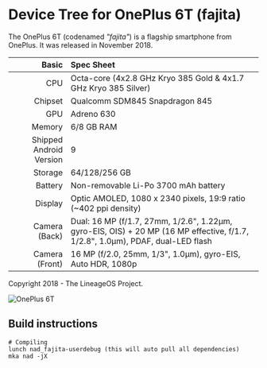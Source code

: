 # Device Tree for OnePlus 6T (fajita)

The OnePlus 6T (codenamed _"fajita"_) is a flagship smartphone from OnePlus.
It was released in November 2018.

| Basic                   | Spec Sheet                                                                                                                     |
| -----------------------:|:------------------------------------------------------------------------------------------------------------------------------ |
| CPU                     | Octa-core (4x2.8 GHz Kryo 385 Gold & 4x1.7 GHz Kryo 385 Silver)                                                                |
| Chipset                 | Qualcomm SDM845 Snapdragon 845                                                                                                 |
| GPU                     | Adreno 630                                                                                                                     |
| Memory                  | 6/8 GB RAM                                                                                                                     |
| Shipped Android Version | 9                                                                                                                              |
| Storage                 | 64/128/256 GB                                                                                                                  |
| Battery                 | Non-removable Li-Po 3700 mAh battery                                                                                           |
| Display                 | Optic AMOLED, 1080 x 2340 pixels, 19:9 ratio (~402 ppi density)                                                                |
| Camera (Back)           | Dual: 16 MP (f/1.7, 27mm, 1/2.6", 1.22µm, gyro-EIS, OIS) + 20 MP (16 MP effective, f/1.7, 1/2.8", 1.0µm), PDAF, dual-LED flash |
| Camera (Front)          | 16 MP (f/2.0, 25mm, 1/3", 1.0µm), gyro-EIS, Auto HDR, 1080p                                                                    |

Copyright 2018 - The LineageOS Project.

![OnePlus 6T](https://cdn2.gsmarena.com/vv/pics/oneplus/oneplus-6t-thunder-purple-1.jpg "OnePlus 6T")

## Build instructions

```
# Compiling
lunch nad_fajita-userdebug (this will auto pull all dependencies)
mka nad -jX
```
